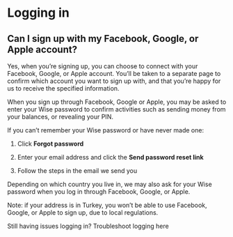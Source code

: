 # Logging in  
## Can I sign up with my Facebook, Google, or Apple account?  
Yes, when you’re signing up, you can choose to connect with your Facebook, Google, or Apple account. You’ll be taken to a separate page to confirm which account you want to sign up with, and that you’re happy for us to receive the specified information.

When you sign up through Facebook, Google or Apple, you may be asked to enter your Wise password to confirm activities such as sending money from your balances, or revealing your PIN. 

If you can’t remember your Wise password or have never made one:

  1. Click **Forgot password**

  2. Enter your email address and click the **Send password reset link**

  3. Follow the steps in the email we send you




Depending on which country you live in, we may also ask for your Wise password when you log in through Facebook, Google, or Apple. 

Note: if your address is in Turkey, you won’t be able to use Facebook, Google, or Apple to sign up, due to local regulations.

Still having issues logging in? Troubleshoot logging here